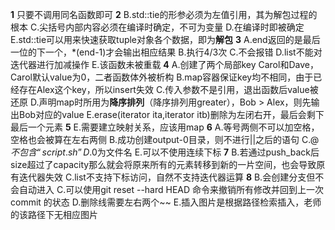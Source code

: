 **1**
只要不调用同名函数即可
**2**
B.std::tie的形参必须为左值引用，其为解包过程的根本
C.尖括号内部内容必须在编译时确定，不可为变量
D.在编译时即被确定
E.std::tie可以用来快速获取tuple对象各个数据，即为**解包**
**3**
A.end返回的是最后一位的下一个，*(end-1)才会输出相应结果
B.执行4/3次
C.不会报错
D.list不能对迭代器进行加减操作
E.该函数未被重载
**4**
A.创建了两个局部key Carol和Dave，Carol默认value为0，二者函数体外被析构
B.map容器保证key均不相同，由于已经存在Alex这个key，所以insert失效
C.传入参数不是引用，退出函数后value被还原
D.声明map时所用为**降序排列**（降序排列用greater），Bob > Alex，则先输出Bob对应的value
E.erase(iterator ita,iterator itb)删除为左闭右开，最后会剩下最后一个元素
**5**
E.需要建立映射关系，应该用map
**6**
A.等号两侧不可以加空格，空格也会被算在左右两侧
B.成功创建output-0目录，则不进行||之后的语句
C.$@不包含“script.sh”
D.$0为文件名
E.可以不使用连续下标
**7**
B.若通过push_back后size超过了capacity那么就会将原来所有的元素转移到新的一片空间，也会导致原有迭代器失效
C.list不支持下标访问，自然不支持迭代器运算
**8**
B.会创建分支但不会自动进入
C.可以使用git reset --hard HEAD 命令来撤销所有修改并回到上一次 commit 的状态
D.删除线需要左右两个~~
E.插入图片是根据路径检索插入，老师的该路径下无相应图片